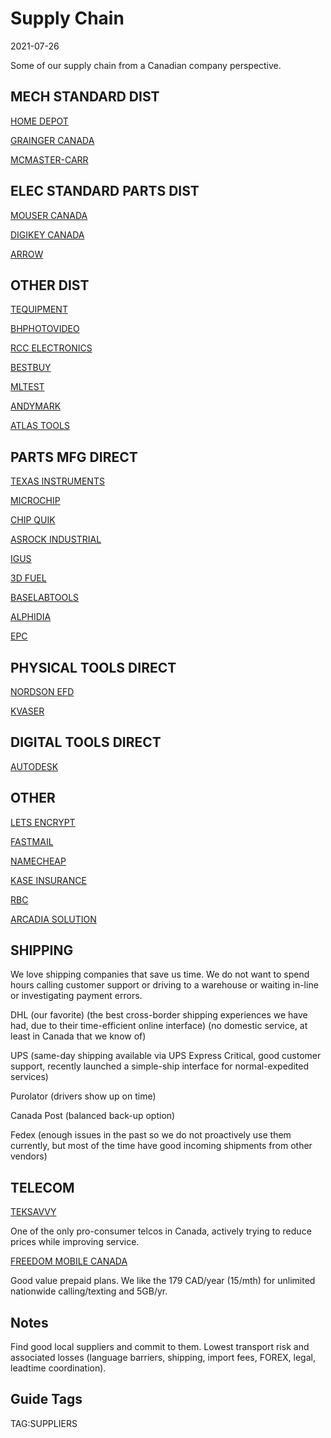 # Supply Chain

2021-07-26

Some of our supply chain from a Canadian company perspective.

## MECH STANDARD DIST

[HOME DEPOT](https://www.homedepot.ca)

[GRAINGER CANADA](https://www.grainger.ca)

[MCMASTER-CARR](https://www.mcmaster.com/)

## ELEC STANDARD PARTS DIST

[MOUSER CANADA](https://www.mouser.ca/)

[DIGIKEY CANADA](https://www.digikey.ca/)

[ARROW](https://www.arrow.com/)

## OTHER DIST

[TEQUIPMENT](https://www.tequipment.net/)

[BHPHOTOVIDEO](https://www.bhphotovideo.com/)

[RCC ELECTRONICS](https://www.rcce.com/)

[BESTBUY](https://www.bestbuy.ca)

[MLTEST](https://www.mltest.com/)

[ANDYMARK](https://www.andymark.com/)

[ATLAS TOOLS](https://www.atlas-machinery.com/)

## PARTS MFG DIRECT

[TEXAS INSTRUMENTS](https://www.ti.com/)

[MICROCHIP](https://www.microchip.com/)

[CHIP QUIK](https://chipquik.com)

[ASROCK INDUSTRIAL](https://www.asrockind.com/)

[IGUS](https://www.igus.ca)

[3D FUEL](https://www.3dfuel.com/)

[BASELABTOOLS](https://www.baselabtools.com/)

[ALPHIDIA](https://www.quadhands.com/)

[EPC](https://epc-co.com)

## PHYSICAL TOOLS DIRECT

[NORDSON EFD](https://www.nordson.com)

[KVASER](https://www.kvaser.com/)

## DIGITAL TOOLS DIRECT

[AUTODESK](https://www.autodesk.ca)

## OTHER

[LETS ENCRYPT](https://letsencrypt.org/)

[FASTMAIL](https://www.fastmail.com/)

[NAMECHEAP](https://www.namecheap.com/)

[KASE INSURANCE](https://kaseinsurance.com/)

[RBC](https://www.rbcroyalbank.com)

[ARCADIA SOLUTION](https://www.mytaxexpress.com/t2index.html)

## SHIPPING

We love shipping companies that save us time. We do not want to spend hours calling customer support or driving to a warehouse or waiting in-line or investigating payment errors.

DHL (our favorite) (the best cross-border shipping experiences we have had, due to their time-efficient online interface) (no domestic service, at least in Canada that we know of)

UPS (same-day shipping available via UPS Express Critical, good customer support, recently launched a simple-ship interface for normal-expedited services)

Purolator (drivers show up on time)

Canada Post (balanced back-up option)

Fedex (enough issues in the past so we do not proactively use them currently, but most of the time have good incoming shipments from other vendors)

## TELECOM

[TEKSAVVY](https://www.teksavvy.com/)

One of the only pro-consumer telcos in Canada, actively trying to reduce prices while improving service.

[FREEDOM MOBILE CANADA](https://www.freedommobile.ca/en-CA)

Good value prepaid plans. We like the 179 CAD/year (15/mth) for unlimited nationwide calling/texting and 5GB/yr.

## Notes

Find good local suppliers and commit to them. Lowest transport risk and associated losses (language barriers, shipping, import fees, FOREX, legal, leadtime coordination).

## Guide Tags

TAG:SUPPLIERS


